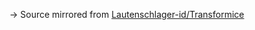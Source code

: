 → Source mirrored from [Lautenschlager-id/Transformice](https://github.com/Lautenschlager-id/Transformice/blob/master/Modules/Crowdsurf%20(official).lua)
